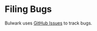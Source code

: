 # Filing Bugs

Bulwark uses [GitHub Issues](https://github.com/bulwark-security/bulwark/issues) to track bugs.
